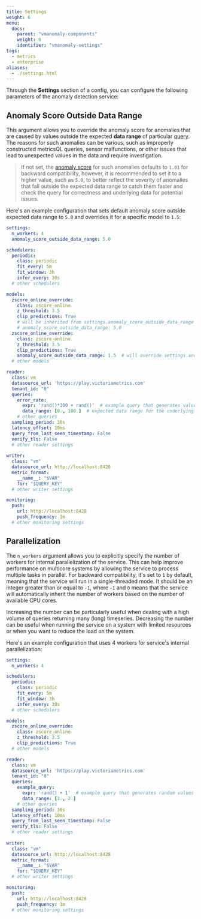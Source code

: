 ```yaml
---
title: Settings
weight: 6
menu:
  docs:
    parent: "vmanomaly-components"
    weight: 6
    identifier: "vmanomaly-settings"
tags:
  - metrics
  - enterprise
aliases:
  - ./settings.html
---
```


Through the **Settings** section of a config, you can configure the following parameters of the anomaly detection service:

## Anomaly Score Outside Data Range

This argument allows you to override the anomaly score for anomalies that are caused by values outside the expected **data range** of particular [query](https://docs.victoriametrics.com/anomaly-detection/components/models#queries). The reasons for such anomalies can be various, such as improperly constructed metricsQL queries, sensor malfunctions, or other issues that lead to unexpected values in the data and require investigation.

> If not set, the [anomaly score](https://docs.victoriametrics.com/anomaly-detection/faq#what-is-anomaly-score) for such anomalies defaults to `1.01` for backward compatibility, however, it is recommended to set it to a higher value, such as `5.0`, to better reflect the severity of anomalies that fall outside the expected data range to catch them faster and check the query for correctness and underlying data for potential issues.

Here's an example configuration that sets default anomaly score outside expected data range to `5.0` and overrides it for a specific model to `1.5`:

```yaml
settings:
  n_workers: 4
  anomaly_score_outside_data_range: 5.0

schedulers:
  periodic:
    class: periodic
    fit_every: 5m
    fit_window: 3h
    infer_every: 30s
  # other schedulers

models:
  zscore_online_override:
    class: zscore_online
    z_threshold: 3.5
    clip_predictions: True
    # will be inherited from settings.anomaly_score_outside_data_range
    # anomaly_score_outside_data_range: 5.0
  zscore_online_override:
    class: zscore_online
    z_threshold: 3.5
    clip_predictions: True
    anomaly_score_outside_data_range: 1.5  # will override settings.anomaly_score_outside_data_range
  # other models

reader:
  class: vm
  datasource_url: 'https://play.victoriametrics.com'
  tenant_id: "0"
  queries:
    error_rate:
      expr: 'rand()*100 + rand()'  # example query that generates values between 1 and 100 and sometimes exceeds 100
      data_range: [0., 100.]  # expected data range for the underlying query and business logic
    # other queries
  sampling_period: 30s
  latency_offset: 10ms
  query_from_last_seen_timestamp: False
  verify_tls: False
  # other reader settings
  
writer:
  class: "vm"
  datasource_url: http://localhost:8428
  metric_format:
    __name__: "$VAR"
    for: "$QUERY_KEY"
  # other writer settings

monitoring:
  push:
    url: http://localhost:8428
    push_frequency: 1m
  # other monitoring settings
```

## Parallelization

The `n_workers` argument allows you to explicitly specify the number of workers for internal parallelization of the service. This can help improve performance on multicore systems by allowing the service to process multiple tasks in parallel. For backward compatibility, it's set to `1` by default, meaning that the service will run in a single-threaded mode. It should be an integer greater than or equal to `-1`, where `-1` and `0` means that the service will automatically inherit the number of workers based on the number of available CPU cores.

Increasing the number can be particularly useful when dealing with a high volume of queries returning many (long) timeseries.
Decreasing the number can be useful when running the service on a system with limited resources or when you want to reduce the load on the system.

Here's an example configuration that uses 4 workers for service's internal parallelization:

```yaml
settings:
  n_workers: 4

schedulers:
  periodic:
    class: periodic
    fit_every: 5m
    fit_window: 3h
    infer_every: 30s
  # other schedulers

models:
  zscore_online_override:
    class: zscore_online
    z_threshold: 3.5
    clip_predictions: True
  # other models

reader:
  class: vm
  datasource_url: 'https://play.victoriametrics.com'
  tenant_id: "0"
  queries:
    example_query:
      expr: 'rand() + 1'  # example query that generates random values between 1 and 2
      data_range: [1., 2.]
    # other queries
  sampling_period: 30s
  latency_offset: 10ms
  query_from_last_seen_timestamp: False
  verify_tls: False
  # other reader settings
  
writer:
  class: "vm"
  datasource_url: http://localhost:8428
  metric_format:
    __name__: "$VAR"
    for: "$QUERY_KEY"
  # other writer settings

monitoring:
  push:
    url: http://localhost:8428
    push_frequency: 1m
  # other monitoring settings
```
